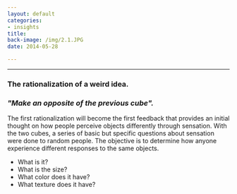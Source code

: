 ```yaml
---
layout: default
categories:
- insights
title: 
back-image: /img/2.1.JPG
date: 2014-05-28

---
```


<hr/>

<h3 class="col-md-8 col-md-offset-2 vcenter">The rationalization of a weird idea.</h3> 
<h3 class="col-md-8 col-md-offset-2 vcenter"><em>"Make an opposite of the previous cube".</em></h3>

<p class="col-md-10 col-md-offset-1 justify"> The first rationalization will become the first feedback that provides an initial thought on how  people perceive objects differently through sensation. With the two cubes, a series of basic but specific questions about sensation were done to random people. The objective is to determine how anyone experience different responses to the same objects.</p>


<ul class="col-md-6 col-md-offset-3 vcenter ul1">
	<li class="h4">What is it?</li>
	<li class="h4">What is the size?</li>
	<li class="h4">What color does it have?</li>
	<li class="h4">What texture does it have?</li>
</ul>


